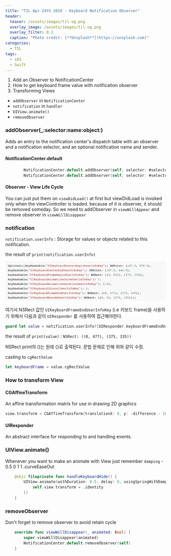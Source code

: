 ```yaml
---
title: "TIL Apr 24th 2019 - Keyboard Notification Observer"
header:
  teaser: /assets/images/til-og.png
  overlay_image: /assets/images/til-og.png
  overlay_filter: 0.2
  caption: "Photo credit: [**Unsplash**](https://unsplash.com)"
categories:
  - TIL
tags:
  - iOS
  - Swift
---
```




1. Add an Observer to NotificationCenter
2. How to get keyboard frame value with notification observer
3. Transforming Views



- `addObserver` in `NotificationCenter`
- `notification` in `handler`
- `UIView.animate()`
- `removeObserver`



### addObserver(_:selector:name:object:)

Adds an entry to the notification center's dispatch table with an observer and a notification selector, and an optional notification name and sender.

#### NotificationCenter.default

```swift
        NotificationCenter.default.addObserver(self, selector: #selector(handleKeyboardShow), name: UIResponder.keyboardWillShowNotification, object: nil)
        NotificationCenter.default.addObserver(self, selector: #selector(handleKeyboardHide), name: UIResponder.keyboardWillHideNotification, object: nil)
```



#### Observer - View Life Cycle

You can just put them on `viewDidLoad()` at first but viewDidLoad is invoked only when the viewController is loaded. because of it is observer, it should be removed someday. So we need to addObserver in `viewWillAppear` and remove observer in `viewWillDisappear`



### notification

`notification.userInfo` : Storage for values or objects related to this notification.

the result of `print(notification.userInfo)`

<img src="assets/images/til-apr-24-1.png" alt="apr-24-1">



여기서 NSRect 값인 `UIKeyboardFrameEndUserInfoKey` (i.e 키보드 frame)을 사용하기 위해서 다음과 같이 `UIResponder` 를 사용하여 접근해야한다.

```swift
guard let value = notification.userInfo?[UIResponder.keyboardFrameEndUserInfoKey] as? NSValue else { return }
```

the result of `print(value)` : `NSRect: ((0, 477), (375, 335))`

NSRect print의 ()는 원래 {}로 출력된다. 문법 문제로 인해 위와 같이 수정.

casting to `cgRectValue`

```swift
let keyboardFrame = value.cgRectValue
```



### How to transform View

#### CGAffineTransform

An affine transformation matrix for use in drawing 2D graphics

```swift
view.transform = CGAffineTransform(translationX: 0, y: -difference - 16)
```



#### UIResponder

An abstract interface for responding to and handling events.



### UIView.animate()

Whenever you want to make an animate with View
just remember `damping` - 0.5 0 1 1 .curveEaseOut

```swift
    @objc fileprivate func handleKeyboardHide() {
        UIView.animate(withDuration: 0.5, delay: 0, usingSpringWithDamping: 1, initialSpringVelocity: 1, options: .curveEaseOut, animations: {
            self.view.transform = .identity
        })
    }
```



### removeObserver

Don't forget to remove observer to avoid retain cycle

```swift
    override func viewWillDisappear(_ animated: Bool) {
        super.viewWillDisappear(animated)
        NotificationCenter.default.removeObserver(self)
    }
```




